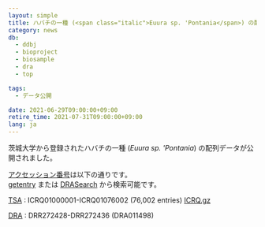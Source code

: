 ```yaml
---
layout: simple
title: ハバチの一種 (<span class="italic">Euura sp. 'Pontania</span>) の配列データ公開
category: news
db:
  - ddbj
  - bioproject
  - biosample
  - dra
  - top

tags:
  - データ公開

date: 2021-06-29T09:00:00+09:00
retire_time: 2021-07-31T09:00:00+09:00
lang: ja
---
```


茨城大学から登録されたハバチの一種 (*Euura sp. 'Pontania*) の配列データが公開されました。

[アクセッション番号](/documents/accessions.html)は以下の通りです。    
[getentry](http://getentry.ddbj.nig.ac.jp/top-j.html) または [DRASearch](http://ddbj.nig.ac.jp/DRASearch/) から検索可能です。

[TSA](/ddbj/tsa.html)
: ICRQ01000001-ICRQ01076002 (76,002 entries) [ICRQ.gz](https://ddbj.nig.ac.jp/public/ddbj_database/tsa/IC/ICRQ.gz)

[DRA](/dra/index.html)
: DRR272428-DRR272436 (DRA011498)

